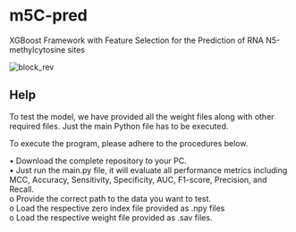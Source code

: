 # m5C-pred
XGBoost Framework with Feature Selection for the Prediction of RNA N5-methylcytosine sites

![block_rev](https://user-images.githubusercontent.com/80881943/210732228-7d68b0ce-eac7-4cbd-ad47-1746b1d8f876.jpg)

## Help
To test the model, we have provided all the weight files along with other required files. Just the main Python file has to be executed.

To execute the program, please adhere to the procedures below.

•	Download the complete repository to your PC.  
•	Just run the main.py file, it will evaluate all performance metrics including MCC, Accuracy, Sensitivity, Specificity, AUC, F1-score, Precision, and Recall.  
    o	Provide the correct path to the data you want to test.  
    o	Load the respective zero index file provided as .npy files  
    o	Load the respective weight file provided as .sav files.
